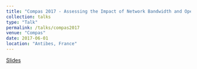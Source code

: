 ```yaml
---
title: "Compas 2017 - Assessing the Impact of Network Bandwidth and Operator Placement on Data Stream Processing for Edge Computing Environments"
collection: talks
type: "Talk"
permalink: /talks/compas2017
venue: "Compas"
date: 2017-06-01
location: "Antibes, France"
---
```

[Slides](http://perso.ens-lyon.fr/alexandre.veith/files/compas2017-pres.pdf)
